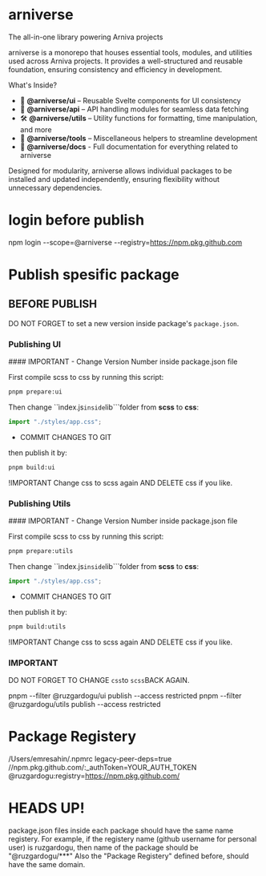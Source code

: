 # arniverse

The all-in-one library powering Arniva projects

arniverse is a monorepo that houses essential tools, modules, and utilities used across Arniva projects. It provides a well-structured and reusable foundation, ensuring consistency and efficiency in development.

What's Inside?

- 🚀 **@arniverse/ui** – Reusable Svelte components for UI consistency
- 🔗 **@arniverse/api** – API handling modules for seamless data fetching
- 🛠 **@arniverse/utils** – Utility functions for formatting, time manipulation, and more
- 🎯 **@arniverse/tools** – Miscellaneous helpers to streamline development
- 📖 **@arniverse/docs** - Full documentation for everything related to arniverse

Designed for modularity, arniverse allows individual packages to be installed and updated independently, ensuring flexibility without unnecessary dependencies.

# login before publish

npm login --scope=@arniverse --registry=https://npm.pkg.github.com

# Publish spesific package

## BEFORE PUBLISH

DO NOT FORGET to set a new version inside package's `package.json`.

### Publishing UI

#### IMPORTANT - Change Version Number inside package.json file

First compile scss to css by running this script:

```bash
pnpm prepare:ui
```

Then change ``ìndex.js`inside`lib```folder from **scss** to **css**:

```javascript
import "./styles/app.css";
```

- COMMIT CHANGES TO GIT

then publish it by:

```bash
pnpm build:ui
```

!IMPORTANT Change css to scss again
AND DELETE css if you like.

### Publishing Utils

#### IMPORTANT - Change Version Number inside package.json file

First compile scss to css by running this script:

```bash
pnpm prepare:utils
```

Then change ``ìndex.js`inside`lib```folder from **scss** to **css**:

```javascript
import "./styles/app.css";
```

- COMMIT CHANGES TO GIT

then publish it by:

```bash
pnpm build:utils
```

!IMPORTANT Change css to scss again
AND DELETE css if you like.

### IMPORTANT

DO NOT FORGET TO CHANGE `css`to `scss`BACK AGAIN.

pnpm --filter @ruzgardogu/ui publish --access restricted
pnpm --filter @ruzgardogu/utils publish --access restricted

# Package Registery

/Users/emresahin/.npmrc
legacy-peer-deps=true
//npm.pkg.github.com/:\_authToken=YOUR_AUTH_TOKEN
@ruzgardogu:registry=https://npm.pkg.github.com/

# HEADS UP!

package.json files inside each package should have the same name registery.
For example, if the registery name (github username for personal user) is ruzgardogu, then name of the package should be "@ruzgardogu/\*\*\*"
Also the "Package Registery" defined before, should have the same domain.
